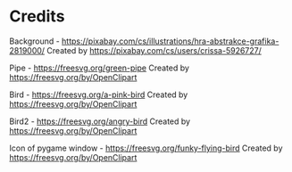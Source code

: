 # Credits

Background - https://pixabay.com/cs/illustrations/hra-abstrakce-grafika-2819000/
Created by https://pixabay.com/cs/users/crissa-5926727/ <br>

Pipe - https://freesvg.org/green-pipe
Created by https://freesvg.org/by/OpenClipart <br>

Bird - https://freesvg.org/a-pink-bird
Created by https://freesvg.org/by/OpenClipart <br>
 
Bird2 - https://freesvg.org/angry-bird
Created by https://freesvg.org/by/OpenClipart <br>

Icon of pygame window - https://freesvg.org/funky-flying-bird
Created by https://freesvg.org/by/OpenClipart <br>
